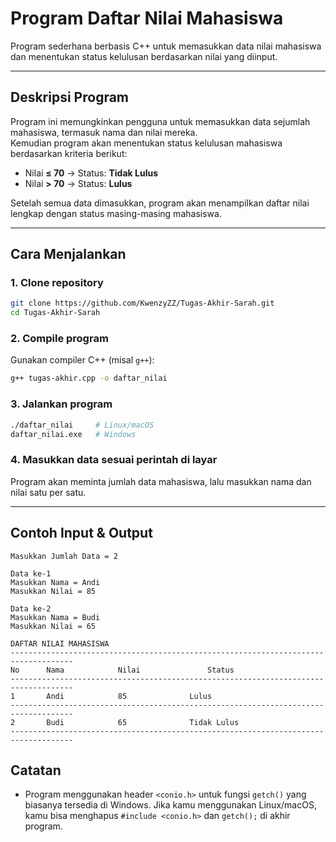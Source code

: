 
# Program Daftar Nilai Mahasiswa

Program sederhana berbasis C++ untuk memasukkan data nilai mahasiswa dan menentukan status kelulusan berdasarkan nilai yang diinput.

---

## Deskripsi Program

Program ini memungkinkan pengguna untuk memasukkan data sejumlah mahasiswa, termasuk nama dan nilai mereka.  
Kemudian program akan menentukan status kelulusan mahasiswa berdasarkan kriteria berikut:

- Nilai **≤ 70** → Status: **Tidak Lulus**
- Nilai **> 70** → Status: **Lulus**

Setelah semua data dimasukkan, program akan menampilkan daftar nilai lengkap dengan status masing-masing mahasiswa.

---

## Cara Menjalankan

### 1. Clone repository

```bash
git clone https://github.com/KwenzyZZ/Tugas-Akhir-Sarah.git
cd Tugas-Akhir-Sarah
````

### 2. Compile program

Gunakan compiler C++ (misal `g++`):

```bash
g++ tugas-akhir.cpp -o daftar_nilai
```

### 3. Jalankan program

```bash
./daftar_nilai     # Linux/macOS
daftar_nilai.exe   # Windows
```

### 4. Masukkan data sesuai perintah di layar

Program akan meminta jumlah data mahasiswa, lalu masukkan nama dan nilai satu per satu.

---

## Contoh Input & Output

```
Masukkan Jumlah Data = 2

Data ke-1
Masukkan Nama = Andi
Masukkan Nilai = 85

Data ke-2
Masukkan Nama = Budi
Masukkan Nilai = 65

DAFTAR NILAI MAHASISWA
------------------------------------------------------------------------------------
No		Nama			Nilai				Status   
------------------------------------------------------------------------------------
1		Andi			85				Lulus
------------------------------------------------------------------------------------
2		Budi			65				Tidak Lulus
------------------------------------------------------------------------------------
```



## Catatan

* Program menggunakan header `<conio.h>` untuk fungsi `getch()` yang biasanya tersedia di Windows.
  Jika kamu menggunakan Linux/macOS, kamu bisa menghapus `#include <conio.h>` dan `getch();` di akhir program.

